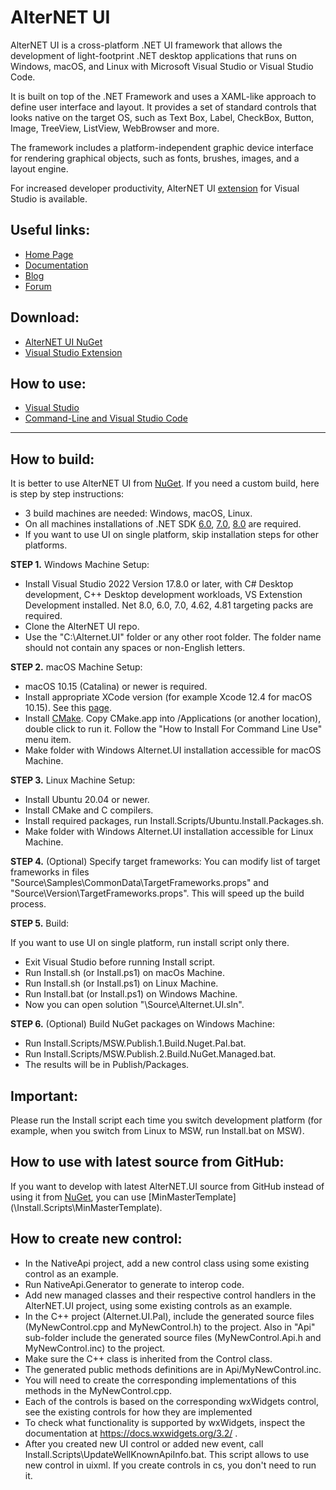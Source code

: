 # AlterNET UI

AlterNET UI is a cross-platform .NET UI framework that allows the development of light-footprint .NET desktop 
applications that runs on Windows, macOS, and Linux with Microsoft Visual Studio or Visual Studio Code.

It is built on top of the .NET Framework and uses a XAML-like approach to define user interface and layout. 
It provides a set of standard controls that looks native on the target OS, such as Text Box, Label, CheckBox, Button, 
Image, TreeView, ListView, WebBrowser and more.

The framework includes a platform-independent graphic device interface for rendering graphical objects, such as fonts, 
brushes, images, and a layout engine.

For increased developer productivity, 
AlterNET UI [extension](https://marketplace.visualstudio.com/items?itemName=AlternetSoftwarePTYLTD.AlternetUIForVS2022) 
for Visual Studio is available.

## Useful links:

- [Home Page](https://www.alternet-ui.com/)
- [Documentation](https://docs.alternet-ui.com/)
- [Blog](https://www.alternet-ui.com/blog)
- [Forum](https://forum.alternet-ui.com/)

## Download:

- [AlterNET UI NuGet](https://www.nuget.org/packages/Alternet.UI)
- [Visual Studio Extension](https://marketplace.visualstudio.com/items?itemName=AlternetSoftwarePTYLTD.AlternetUIForVS2022)

## How to use:

- [Visual Studio](https://docs.alternet-ui.com/tutorials/hello-world/visual-studio/hello-world-visual-studio.html)
- [Command-Line and Visual Studio Code](https://docs.alternet-ui.com/tutorials/hello-world/command-line/hello-world-command-line.html)

------------

## How to build:

It is better to use AlterNET UI from [NuGet](https://www.nuget.org/packages/Alternet.UI). If you need a custom build, 
here is step by step instructions:

- 3 build machines are needed: Windows, macOS, Linux.
- On all machines installations of .NET SDK [6.0](https://dotnet.microsoft.com/en-us/download/dotnet/6.0),
 [7.0](https://dotnet.microsoft.com/en-us/download/dotnet/7.0), [8.0](https://dotnet.microsoft.com/en-us/download/dotnet/8.0) 
are required.
- If you want to use UI on single platform, skip installation steps for other platforms.

<b>STEP 1.</b> Windows Machine Setup:

- Install Visual Studio 2022 Version 17.8.0 or later, with C# Desktop development, C++ Desktop development workloads, 
VS Extenstion Development installed. Net 8.0, 6.0, 7.0, 4.62, 4.81 targeting packs are required.
- Clone the AlterNET UI repo.
- Use the "C:\Alternet.UI" folder or any other root folder. The folder name should not contain any spaces or non-English letters.

<b>STEP 2.</b> macOS Machine Setup:

- macOS 10.15 (Catalina) or newer is required.
- Install appropriate XCode version (for example Xcode 12.4 for macOS 10.15). See 
this [page](https://developer.apple.com/support/xcode/).
- Install [CMake](https://cmake.org/download/). Copy CMake.app into /Applications (or another location), double click to run it.
 Follow the "How to Install For Command Line Use" menu item.
- Make folder with Windows Alternet.UI installation accessible for macOS Machine.

<b>STEP 3.</b> Linux Machine Setup:

- Install Ubuntu 20.04 or newer.
- Install CMake and C compilers.
- Install required packages, run Install.Scripts/Ubuntu.Install.Packages.sh.
- Make folder with Windows Alternet.UI installation accessible for Linux Machine.

<b>STEP 4.</b> (Optional) Specify target frameworks:
You can modify list of target frameworks in files
"Source\Samples\CommonData\TargetFrameworks.props" and "Source\Version\TargetFrameworks.props".
This will speed up the build process.

<b>STEP 5.</b> Build:

If you want to use UI on single platform, run install script only there.

- Exit Visual Studio before running Install script.
- Run Install.sh (or Install.ps1) on macOs Machine.
- Run Install.sh (or Install.ps1) on Linux Machine.
- Run Install.bat (or Install.ps1) on Windows Machine.
- Now you can open solution "\Source\Alternet.UI.sln".

<b>STEP 6.</b> (Optional) Build NuGet packages on Windows Machine:

- Run Install.Scripts/MSW.Publish.1.Build.Nuget.Pal.bat.
- Run Install.Scripts/MSW.Publish.2.Build.NuGet.Managed.bat.
- The results will be in Publish/Packages.

## Important:

Please run the Install script each time you switch development platform 
(for example, when you switch from Linux to MSW, run Install.bat on MSW).

## How to use with latest source from GitHub:

If you want to develop with latest AlterNET.UI source from GitHub instead of using it from 
[NuGet](https://www.nuget.org/packages/Alternet.UI), you can use 
[MinMasterTemplate](\Install.Scripts\MinMasterTemplate\).

## How to create new control:

- In the NativeApi project, add a new control class using some existing control as an example.
- Run NativeApi.Generator to generate to interop code.
- Add new managed classes and their respective control handlers in the AlterNET.UI project, using 
some existing controls as an example.
- In the C++ project (Alternet.UI.Pal), include the generated source files (MyNewControl.cpp and MyNewControl.h) to the project.
Also in "Api" sub-folder include the generated source files (MyNewControl.Api.h and MyNewControl.inc) to the project.
- Make sure the C++ class is inherited from the Control class.
- The generated public methods definitions are in Api/MyNewControl.inc.
- You will need to create the corresponding implementations of this methods in the MyNewControl.cpp.
- Each of the controls is based on the corresponding wxWidgets control, see the existing controls for how they are implemented
- To check what functionality is supported by wxWidgets, inspect the documentation at https://docs.wxwidgets.org/3.2/ .
- After you created new UI control or added new event, call Install.Scripts\UpdateWellKnownApiInfo.bat.
This script allows to use new control in uixml. If you create controls in cs, you don't need to run it.